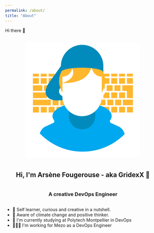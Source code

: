```yaml
---
permalink: /about/
title: "About"
---
```


Hi there 👋

<div style="display: flex; align-items: center; flex-direction:column;">


<!-- Picture -->
![GitHub Avatar](https://github.com/GridexX/gridexx/blob/main/images/user_profile.png?raw=true)

## Hi, I'm Arsène Fougerouse - aka GridexX 👋

### A creative DevOps Engineer

</div>

- 🎨 Self learner, curious and creative in a nutshell.
- 🌱 Aware of climate change and positive thinker.
- 📕 I'm currently studying at Polytech Montpellier in DevOps
- 👨🏻‍💻 I'm working for Mezo as a DevOps Engineer
